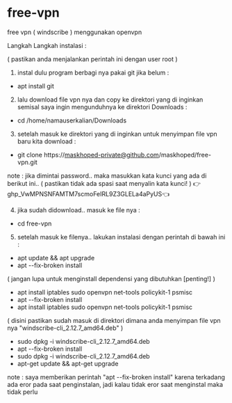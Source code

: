 # free-vpn
free vpn ( windscribe ) menggunakan openvpn

Langkah Langkah instalasi :

( pastikan anda menjalankan perintah ini dengan user root )

1. instal dulu program berbagi nya pakai git jika belum :

- apt install git


2. lalu download file vpn nya dan copy ke direktori yang di inginkan semisal saya ingin mengunduhnya ke direktori Downloads :

- cd /home/namauserkalian/Downloads


3. setelah masuk ke direktori yang di inginkan untuk menyimpan file vpn baru kita download :

- git clone https://maskhoped-private@github.com/maskhoped/free-vpn.git

note : jika dimintai password.. maka masukkan kata kunci yang ada di berikut ini.. ( pastikan tidak ada spasi saat menyalin kata kunci! )
👉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👈


4. jika sudah didownload.. masuk ke file nya :

- cd free-vpn


5. setelah masuk ke filenya.. lakukan instalasi dengan perintah di bawah ini :

- apt update && apt upgrade
- apt --fix-broken install

( jangan lupa untuk menginstall dependensi yang dibutuhkan [penting!] )
- apt install iptables sudo openvpn net-tools policykit-1 psmisc
- apt --fix-broken install
- apt install iptables sudo openvpn net-tools policykit-1 psmisc

( disini pastikan sudah masuk di direktori dimana anda menyimpan file vpn nya "windscribe-cli_2.12.7_amd64.deb" )
- sudo dpkg -i windscribe-cli_2.12.7_amd64.deb
- apt --fix-broken install
- sudo dpkg -i windscribe-cli_2.12.7_amd64.deb
- apt-get update && apt-get upgrade

note : saya memberikan perintah "apt --fix-broken install" karena terkadang ada eror pada saat penginstalan, jadi kalau tidak eror saat menginstal maka tidak perlu





